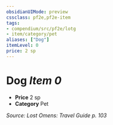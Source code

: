 ```yaml
---
obsidianUIMode: preview
cssclass: pf2e,pf2e-item
tags:
- compendium/src/pf2e/lotg
- item/category/pet
aliases: ["Dog"]
itemLevel: 0
price: 2 sp
---
```

# Dog *Item 0*  

- **Price** 2 sp
- **Category** Pet



*Source: Lost Omens: Travel Guide p. 103*